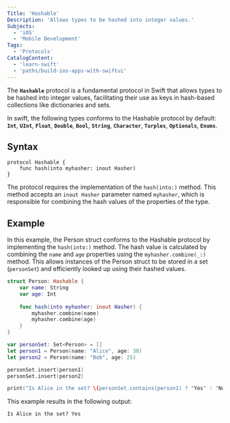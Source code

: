 ```yaml
---
Title: 'Hashable'
Description: 'Allows types to be hashed into integer values.'
Subjects:
  - 'iOS'
  - 'Mobile Development'
Tags:
  - 'Protocols'
CatalogContent:
  - 'learn-swift'
  - 'paths/build-ios-apps-with-swiftui'
---
```


The **`Hashable`** protocol is a fundamental protocol in Swift that allows types to be hashed into integer values, facilitating their use as keys in hash-based collections like dictionaries and sets.

In swift, the following types conforms to the Hashable protocol by default: 
**`Int`**, **`UInt`**, **`Float`**, **`Double`**, **`Bool`**, **`String`**, **`Character`**, **`Turples`**, **`Optionals`**, **`Enums`**.

## Syntax

```pseudo
protocol Hashable {
    func hash(into myhasher: inout Hasher)
}
```

The protocol requires the implementation of the `hash(into:)` method. This method accepts an `inout Hasher` parameter named `myhasher`, which is responsible for combining the hash values of the properties of the type.

## Example

In this example, the Person struct conforms to the Hashable protocol by implementing the `hash(into:)` method. The hash value is calculated by combining the `name` and `age` properties using the `myhasher.combine(_:)` method. This allows instances of the Person struct to be stored in a set (`personSet`) and efficiently looked up using their hashed values.

```swift
struct Person: Hashable {
    var name: String
    var age: Int
    
    func hash(into myhasher: inout Hasher) {
        myhasher.combine(name)
        myhasher.combine(age)
    }
}

var personSet: Set<Person> = []
let person1 = Person(name: "Alice", age: 30)
let person2 = Person(name: "Bob", age: 25)

personSet.insert(person1)
personSet.insert(person2)

print("Is Alice in the set? \(personSet.contains(person1) ? "Yes" : "No")")
```

This example results in the following output:

```shell
Is Alice in the set? Yes
```
